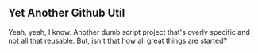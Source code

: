 ## Yet Another Github Util

Yeah, yeah, I know. Another dumb script project that's overly specific and not all that reusable. But, isn't that how all great things are started?
